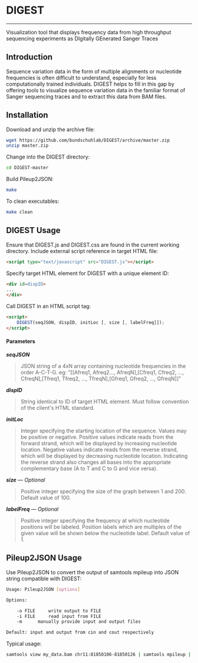 # DIGEST
___
Visualization tool that displays frequency data from high throughput sequencing experiments as DIgitally GEnerated Sanger Traces

## Introduction

Sequence variation data in the form of multiple alignments or nucleotide frequencies is often difficult to understand,
especially for less computationally trained individuals. DIGEST helps to fill in this gap by offering tools to visualize
sequence variation data in the familiar format of Sanger sequencing traces and to extract this data from BAM files.

## Installation
Download and unzip the archive file:
```bash
wget https://github.com/bundschuhlab/DIGEST/archive/master.zip
unzip master.zip
```
Change into the DIGEST directory:
```bash
cd DIGEST-master
```
Build Pileup2JSON:
```bash
make
```
To clean executables:
```bash
make clean
```
## DIGEST Usage

Ensure that DIGEST.js and DIGEST.css are found in the current working directory. 
Include external script reference in target HTML file:
```html
<script type="text/javascript" src="DIGEST.js"></script>
```
Specify target HTML element for DIGEST with a unique element ID:
```html
<div id=dispID>
...
</div>
```
Call DIGEST in an HTML script tag:
```html
<script>
	DIGEST(seqJSON, dispID, initLoc [, size [, labelFreq]]);
</script>
```
#### Parameters
_**seqJSON**_
>JSON string of a 4xN array containing nucleotide frequencies in the order A-C-T-G. eg:
>"[[Afreq1, Afreq2..., AfreqN],[Cfreq1, Cfreq2, ..., CfreqN],[Tfreq1, Tfreq2, ...,
TfreqN],[Gfreq1, Gfreq2, ..., GfreqN]]"
>
_**dispID**_
>String identical to ID of target HTML element. Must follow convention of the client's HTML
>standard.
>
_**initLoc**_
>Integer specifying the starting location of the sequence. Values may be positive or negative.
>Positive values indicate reads from the forward strand, which will be displayed by increasing
>nucleotide location. Negative values indicate reads from the reverse strand, which will be
>displayed by decreasing nucleotide location. Indicating the reverse strand also changes all
>bases into the appropriate complementary base (A to T and C to G and vice versa).
>
_**size**_ — *Optional*
>Positive integer specifying the size of the graph between 1 and 200. Default value of 100.
>
_**labelFreq**_ — *Optional*
>Positive integer specifying the frequency at which nucleotide positions will be labeled.
>Position labels which are multiples of the given value will be shown below the nucleotide label.
>Default value of 1.
>
## Pileup2JSON Usage
Use Pileup2JSON to convert the output of samtools mpileup into JSON string compatible with DIGEST:
```bash
Usage: Pileup2JSON [options]

Options:

	-o FILE		write output to FILE
	-i FILE		read input from FILE
	-m		manually provide input and output files

Default: input and output from cin and cout respectively
```

Typical usage:
```bash
samtools view my_data.bam chr11:81850106-81850126 | samtools mpileup | Pileup2JSON -o my_freqtable.json
```
